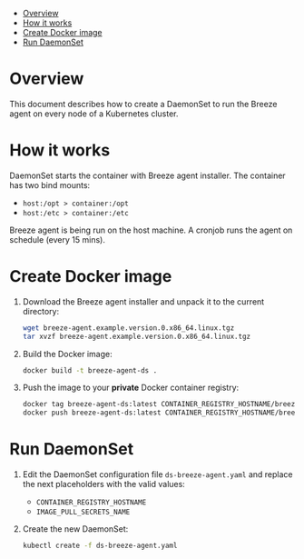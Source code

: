 <!-- TOC depthFrom:1 depthTo:6 withLinks:1 updateOnSave:1 orderedList:0 -->

- [Overview](#overview)
- [How it works](#how-it-works)
- [Create Docker image](#create-docker-image)
- [Run DaemonSet](#run-daemonset)

<!-- /TOC -->

# Overview

This document describes how to create a DaemonSet to run the Breeze agent on every node of a Kubernetes cluster.

# How it works

DaemonSet starts the container with Breeze agent installer. The container has two bind mounts:

* `host:/opt > container:/opt`
* `host:/etc > container:/etc`

Breeze agent is being run on the host machine. A cronjob runs the agent on schedule (every 15 mins).

# Create Docker image

1. Download the Breeze agent installer and unpack it to the current directory:

    ```bash
    wget breeze-agent.example.version.0.x86_64.linux.tgz
    tar xvzf breeze-agent.example.version.0.x86_64.linux.tgz
    ```

1. Build the Docker image:

    ```bash
    docker build -t breeze-agent-ds .
    ```

1. Push the image to your **private** Docker container registry:

    ```bash
    docker tag breeze-agent-ds:latest CONTAINER_REGISTRY_HOSTNAME/breeze-agent-ds:latest
    docker push breeze-agent-ds:latest CONTAINER_REGISTRY_HOSTNAME/breeze-agent-ds:latest
    ```

# Run DaemonSet

1. Edit the DaemonSet configuration file `ds-breeze-agent.yaml` and replace the next placeholders with the valid values:

    * `CONTAINER_REGISTRY_HOSTNAME`
    * `IMAGE_PULL_SECRETS_NAME`

1. Create the new DaemonSet:

    ```bash
    kubectl create -f ds-breeze-agent.yaml
    ```

